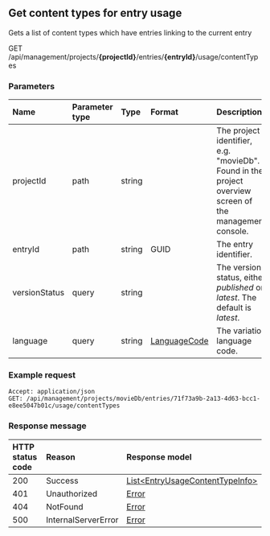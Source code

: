 ## Get content types for entry usage

Gets a list of content types which have entries linking to the current entry

<span class="label label--get">GET</span> /api/management/projects/**{projectId}**/entries/**{entryId}**/usage/contentTypes

### Parameters

| Name | Parameter type | Type | Format | Description |
|:-|:-|:-|:-|:-|
| projectId | path | string |  | The project identifier, e.g. "movieDb". Found in the project overview screen of the management console. |
| entryId | path | string | GUID | The entry identifier. |
| versionStatus | query | string |  | The version status, either *published* or *latest*. The default is *latest*. |
| language | query | string | [LanguageCode](/key-concepts/localization.md) | The variation language code. |

### Example request

```http
Accept: application/json
GET: /api/management/projects/movieDb/entries/71f73a9b-2a13-4d63-bcc1-e8ee5047b01c/usage/contentTypes
```

### Response message

| HTTP status code | Reason | Response model |
|:-|:-|:-|
| 200 | Success | [List&lt;EntryUsageContentTypeInfo&gt;](/model/entry-usage-content-type-info.md) |
| 401 | Unauthorized | [Error](/key-concepts/errors.md) |
| 404 | NotFound | [Error](/key-concepts/errors.md) |
| 500 | InternalServerError | [Error](/key-concepts/errors.md) |
